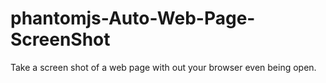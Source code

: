 # phantomjs-Auto-Web-Page-ScreenShot
Take a screen shot of a web page with out your browser even being open.
